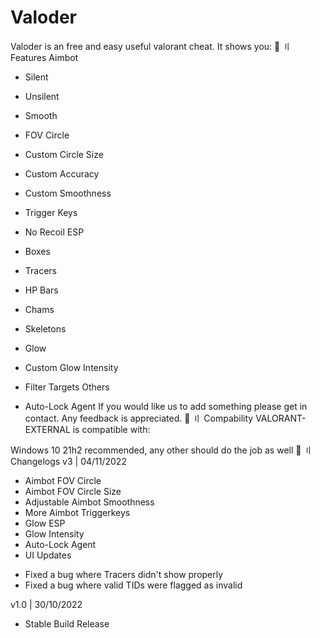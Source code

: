 # Valoder
Valoder is an free and easy useful valorant cheat. It shows you:
🌌 〢 Features
Aimbot

- Silent
- Unsilent
- Smooth
- FOV Circle
- Custom Circle Size
- Custom Accuracy 
- Custom Smoothness
- Trigger Keys
- No Recoil
ESP

- Boxes
- Tracers
- HP Bars
- Chams
- Skeletons
- Glow
- Custom Glow Intensity
- Filter Targets
Others

- Auto-Lock Agent
If you would like us to add something please get in contact. Any feedback is appreciated.
📎 〢 Compability
VALORANT-EXTERNAL is compatible with:

Windows 10 21h2 recommended, any other should do the job as well
🌟 〢 Changelogs
v3 | 04/11/2022
+ Aimbot FOV Circle 
+ Aimbot FOV Circle Size
+ Adjustable Aimbot Smoothness 
+ More Aimbot Triggerkeys
+ Glow ESP
+ Glow Intensity 
+ Auto-Lock Agent
+ UI Updates
- Fixed a bug where Tracers didn't show properly
- Fixed a bug where valid TIDs were flagged as invalid 

v1.0 | 30/10/2022
+ Stable Build Release
